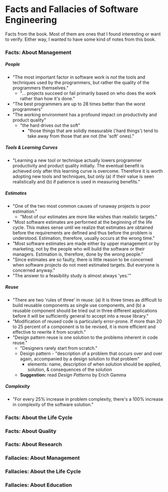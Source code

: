 # Facts and Fallacies of Software Engineering

Facts from the book. Most of them are ones that I found interesting or want to verify. Either way, I wanted to have some kind of notes from this book.


### Facts: About Management

##### People

* "The most important factor in software work is _not_ the tools and techniques used by the programmers, but rather the quality of the programmers themselves."
    - "... projects succeed or fail primarily based on who does the work rather than how it's done."
* "The best programmers are up to 28 times better than the worst programmers"
* "The working environment has a profound impact on productivity and product quality"
    - "the hard drives out the soft"
        + "those things that are solidly measurable ('hard things') tend to take away from those that are not (the 'soft' ones)."

##### Tools & Learning Curves

* "Learning a new tool or technique actually lowers programmer productivity and product quality initially. The eventual benefit is achieved only after this learning curve is overcome. Therefore it is worth adopting new tools and techniques, but only (a) if their value is seen realistically and (b) if patience is used in measuring benefits."

##### Estimates

* "One of the two most common causes of runaway projects is poor estimation."
    - "Most of our estimates are more like wishes than realistic targets."
* "Most software estimates are performed at the beginning of the life cycle. This makes sense until we realize that estimates are obtained before the requirements are defined and thus before the problem is understood. Estimation, therefore, usually occurs at the wrong time."
* "Most software estimates are made either by upper management or by marketing, not by the people who will build the software or their managers. Estimation is, therefore, done by the wrong people."
* "Since estimates are so faulty, there is little reason to be concerned when software projects do not meet estimated targets. But everyone is concerned anyway."
* "The answer to a feasibility study is almost always 'yes.'"

##### Reuse

* "There are two 'rules of three' in reuse: (a) It is three times as difficult to build reusable components as single use components, and (b) a reusable component should be tried out in three different applications before it will be sufficiently general to accept into a reuse library."
* "Modification of reused code is particularly error-prone. If more than 20 to 25 percent of a component is to be revised, it is more efficient and effective to rewrite it from scratch."
* "Design pattern reuse is one solution to the problems inherent in code reuse."
    - "Designers rarely start from scratch."
    - Design pattern - "description of a problem that occurs over and over again, accompanied by a design solution to that problem"
        + elements: name, description of when solution should be applied, solution, & consequences of the solution
    - __Suggestion:__ read _Design Patterns_ by Erich Gamma

##### Complexity

* "For every 25% increase in problem complexity, there's a 100% increase in complexity of the software solution."


### Facts: About the Life Cycle


### Facts: About Quality


### Facts: About Research


### Fallacies: About Management


### Fallacies: About the Life Cycle


### Fallacies: About Education


